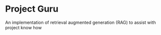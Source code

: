 # Project Guru
An implementation of retrieval augmented generation (RAG) to assist with project know how
